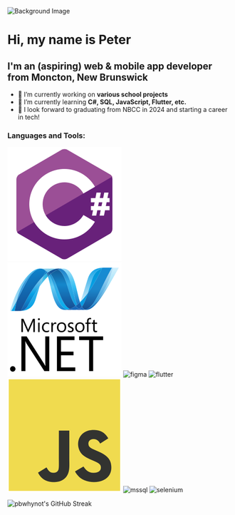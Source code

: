 ![Background Image](https://images.unsplash.com/photo-1556648011-e01aca870a81?ixlib=rb-4.0.3&ixid=M3wxMjA3fDB8MHxwaG90by1wYWdlfHx8fGVufDB8fHx8fA%3D%3D&auto=format&fit=crop&w=1887&q=80)

# Hi, my name is Peter
## I'm an (aspiring) web & mobile app developer from Moncton, New Brunswick

- 🔭 I’m currently working on **various school projects**
- 🌱 I’m currently learning **C#, SQL, JavaScript, Flutter, etc.**
- 🤝 I look forward to graduating from NBCC in 2024 and starting a career in tech!

### Languages and Tools:
![csharp](https://raw.githubusercontent.com/devicons/devicon/master/icons/csharp/csharp-original.svg)
![dotnet](https://raw.githubusercontent.com/devicons/devicon/master/icons/dot-net/dot-net-original-wordmark.svg)
![figma](https://www.vectorlogo.zone/logos/figma/figma-icon.svg)
![flutter](https://www.vectorlogo.zone/logos/flutterio/flutterio-icon.svg)
![javascript](https://raw.githubusercontent.com/devicons/devicon/master/icons/javascript/javascript-original.svg)
![mssql](https://www.svgrepo.com/show/303229/microsoft-sql-server-logo.svg)
![selenium](https://raw.githubusercontent.com/detain/svg-logos/780f25886640cef088af994181646db2f6b1a3f8/svg/selenium-logo.svg)

![pbwhynot's GitHub Streak](https://github-readme-streak-stats.herokuapp.com/?user=pbwhynot)






